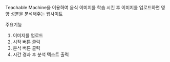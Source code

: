Teachable Machine을 이용하여 음식 이미지를 학습 시킨 후 이미지를 업로드하면 영양 성분을 분석해주는 웹사이트

주요기능

1. 이미지를 업로드
2. 시작 버튼 클릭
3. 분석 버튼 클릭
4. 시간 경과 후 분석 텍스트 출력
